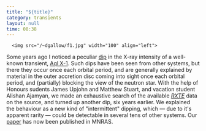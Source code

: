 ```yaml
---
title: "${title}"
category: transients
layout: null
time: 08:38
---
```

<!-- converted from blosxom format post by dkg 22.1.2022 -->
      <img src="/~dgallow/f1.jpg" width="100" align="left">
Some years ago I noticed a peculiar
<a href="http://www.astronomerstelegram.org/?read=4014">dip</a> in the X-ray
intensity of a well-known transient, 
<a href="http://simbad.u-strasbg.fr/simbad/sim-id?Ident=aql+x-1&NbIdent=1&Radius=2&Radius.unit=arcmin&submit=submit+id">Aql X-1</a>. 
Such dips have been seen from other systems, but there they occur once each
orbital period, and are generally explained by material in the outer 
accretion disc coming into sight once each orbital period, and (partially)
blocking the view of the neutron star.
With the help of Honours sudents James Upjohn and Matthew Stuart, and 
vacation student Alishan Ajamyan, we made an exhaustive search of the available
<em><a href="http://heasarc.gsfc.nasa.gov/docs/xte/xte_1st.html">RXTE</a></em>
data on the source, and turned up another dip, six years earlier.
We explained the behaviour as a new kind of "intermittent" dipping, which
&mdash; due to it's apparent rarity &mdash; could be detectable in several tens
of other systems. Our <a href="http://mnras.oxfordjournals.org/content/early/2016/07/10/mnras.stw1576.abstract">paper</a> has now been published in MNRAS.
